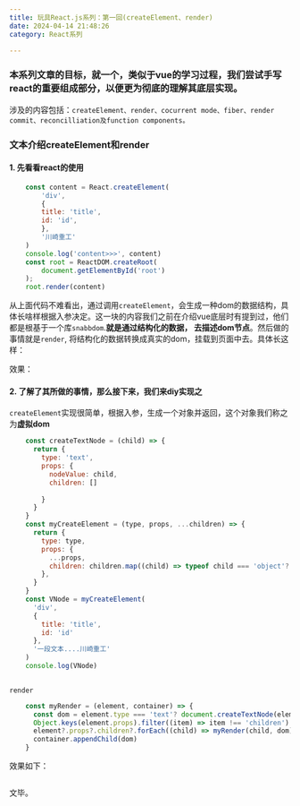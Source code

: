 ```yaml
---
title: 玩具React.js系列：第一回(createElement、render)
date: 2024-04-14 21:48:26
category: React系列

---
```


### 本系列文章的目标，就一个，类似于vue的学习过程，我们尝试手写react的重要组成部分，以便更为彻底的理解其底层实现。
涉及的内容包括：`createElement、render、cocurrent mode、fiber、render commit、reconcilliation及function components。`

### 文本介绍createElement和render

#### 1. 先看看react的使用
```javascript
    const content = React.createElement(
        'div',
        {
        title: 'title',
        id: 'id',
        },
        '川崎重工'
    )
    console.log('content>>>', content)
    const root = ReactDOM.createRoot(
        document.getElementById('root')
    );
    root.render(content)
```

从上面代码不难看出，通过调用`createElement`，会生成一种dom的数据结构，具体长啥样根据入参决定。这一块的内容我们之前在介绍vue底层时有提到过，他们都是根基于一个库`snabbdom`.**就是通过结构化的数据， 去描述dom节点**。然后做的事情就是`render`, 将结构化的数据转换成真实的dom，挂载到页面中去。具体长这样：
<img src="/img/reactjs系列1_0.jpg" alt="">

效果：
<img src="/img/reactjs系列1_1.gif" alt="">


#### 2. 了解了其所做的事情，那么接下来，我们来diy实现之
`createElement`实现很简单，根据入参，生成一个对象并返回，这个对象我们称之为**虚拟dom**
```javascript
    const createTextNode = (child) => {
      return {
        type: 'text',
        props: {
          nodeValue: child,
          children: []
          
        }
      }
    }
    const myCreateElement = (type, props, ...children) => {
      return {
        type: type,
        props: {
          ...props,
          children: children.map((child) => typeof child === 'object'? child: createTextNode(child))
        },
      }
    }
    const VNode = myCreateElement(
      'div',
      {
        title: 'title',
        id: 'id'
      },
      '一段文本....川崎重工'
    )
    console.log(VNode)
    
```

`render`

```javascript
    const myRender = (element, container) => {
      const dom = element.type === 'text'? document.createTextNode(element.props.nodeValue): document.createElement(element.type)
      Object.keys(element.props).filter((item) => item !== 'children').forEach((item) => dom[item] = element.props[item])
      element?.props?.children?.forEach((child) => myRender(child, dom))
      container.appendChild(dom)
    }
```

效果如下：

<img src="/img/react_toy1_2.gif" alt="">

文毕。

<!-- `代数效应`: 看了tm一圈，愣是没看懂。 -->





